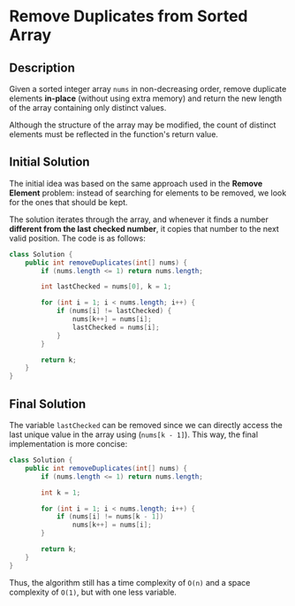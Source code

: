 # Remove Duplicates from Sorted Array

## Description

Given a sorted integer array `nums` in non-decreasing order, remove duplicate elements **in-place** (without using extra memory) and return the new length of the array containing only distinct values.

Although the structure of the array may be modified, the count of distinct elements must be reflected in the function's return value.

## Initial Solution

The initial idea was based on the same approach used in the **Remove Element** problem: instead of searching for elements to be removed, we look for the ones that should be kept.

The solution iterates through the array, and whenever it finds a number **different from the last checked number**, it copies that number to the next valid position. The code is as follows:

```java
class Solution {
    public int removeDuplicates(int[] nums) {
        if (nums.length <= 1) return nums.length;

        int lastChecked = nums[0], k = 1;

        for (int i = 1; i < nums.length; i++) {
            if (nums[i] != lastChecked) {
                nums[k++] = nums[i];
                lastChecked = nums[i];
            }
        }

        return k;
    }
}
```
## Final Solution

The variable `lastChecked` can be removed since we can directly access the last unique value in the array using (`nums[k - 1]`). This way, the final implementation is more concise:

```java
class Solution {
    public int removeDuplicates(int[] nums) {
        if (nums.length <= 1) return nums.length;

        int k = 1;

        for (int i = 1; i < nums.length; i++) {
            if (nums[i] != nums[k - 1]) 
                nums[k++] = nums[i];
        }

        return k;   
    }
}
```
Thus, the algorithm still has a time complexity of `O(n)` and a space complexity of `O(1)`, but with one less variable.
